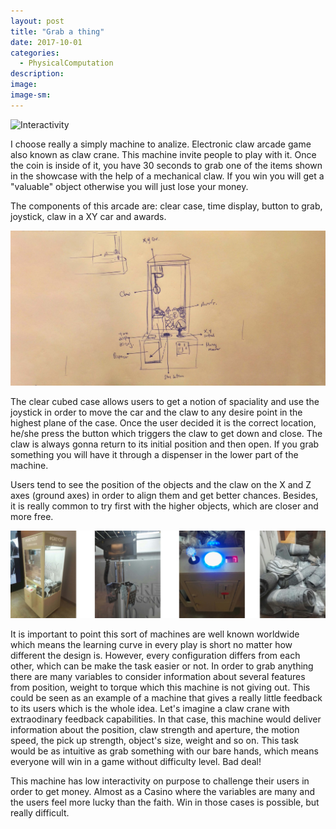 ```yaml
---
layout: post
title: "Grab a thing"
date: 2017-10-01
categories: 
  - PhysicalComputation
description: 
image: 
image-sm:
---
```

![Interactivity](/assets/09.gif)

I choose really a simply machine to analize. Electronic claw arcade game also known as claw crane. This machine invite people to play with it. Once the coin is inside of it, you have 30 seconds to grab one of the items shown in the showcase with the help of a mechanical claw. If you win you will get a "valuable" object otherwise you will just lose your money.

The components of this arcade are: clear case, time display, button to grab, joystick, claw in a XY car and awards. 

![Interactivity](/assets/o10.jpeg)

The clear cubed case allows users to get a notion of spaciality and use the joystick in order to move the car and the claw to any desire point in the highest plane of the case. Once the user decided it is the correct location, he/she press the button which triggers the claw to get down and close. The claw is always gonna return to its initial position and then open. If you grab something you will have it through a dispenser in the lower part of the machine.

Users tend to see the position of the objects and the claw on the X and Z axes (ground axes) in order to align them and get better chances. Besides, it is really common to try first with the higher objects, which are closer and more free. 

![Interactivity](/assets/o01.jpg)

It is important to point this sort of machines are well known worldwide which means the learning curve in every play is short no matter how different the design is. However, every configuration differs from each other, which can be make the task easier or not. In order to grab anything there are many variables to consider information about several features from position, weight to torque which this machine is not giving out. This could be seen as an example of a machine that gives a really little feedback to its users which is the whole idea. Let's imagine a claw crane with extraodinary feedback capabilities. In that case, this machine would deliver information about the position, claw strength and aperture, the motion speed, the pick up strength, object's size, weight and so on. This task would be as intuitive as grab something with our bare hands, which means everyone will win in a game without difficulty level. Bad deal!

This machine has low interactivity on purpose to challenge their users in order to get money. Almost as a Casino where the variables are many and the users feel more lucky than the faith. Win in those cases is possible, but really difficult.


